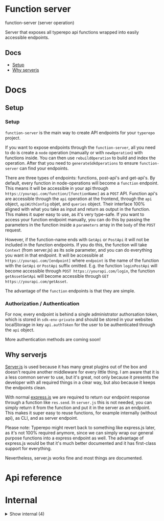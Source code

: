 # Function server

function-server (server operation)

Server that exposes all typerepo api functions wrapped into easily accessible endpoints.




## Docs

- [Setup](#setup)
- [Why serverjs](#why-serverjs)



# Docs

## Setup

### Setup

`function-server` is the main way to create API endpoints for your `typerepo` project.

If you want to expose endpoints through the `function-server`, all you need to do is create a `node` operation (manually or with `newOperation`) with functions inside. You can then use `rebuildOperation` to build and index the operation. After that you need to `generateSdkOperations` to ensure `function-server` can find your endpoints.

There are three types of endpoints: functions, post-api's and get-api's. By default, every function in node-operations will become a `function` endpoint. This means it will be accessible in your api through `https://yourapi.com/function/[functionName]` as a `POST` API. Function api's are accessible through the `api` operation at the frontend, through the `api` object, `apiWithConfig` objet, and `queries` object. Their interface 100% aligned with what you take as input and return as output in the function. This makes it super easy to use, as it's very type-safe. If you want to access your function endpoint manually, you can do this by passing the parameters in the function inside a `parameters` array in the `body` of the `POST` request.

However, if the function-name ends with `GetApi` or `PostApi` it will not be included in the function endpoints. If you do this, the function will take `Context` (from server.js) as its sole parameter, and you can do everything you want in that endpoint. It will be accessible at `https://yourapi.com/[endpoint]` where `endpoint` is the name of the function with the `GetApi` or `PostApi` suffix omitted. E.g. the function `loginPostApi` will become accessible through `POST https://yourapi.com/login`, the function `getAssetGetApi` will become accessible through `GET https://yourapi.com/getAsset`.

The advantage of the `function` endpoints is that they are simple.


### Authorization / Authentication

For now, every endpoint is behind a single administrator authorsation token, which is stored in `sdk-env-private` and should be stored in your websites localStorage in key `api.authToken` for the user to be authenticated through the `api` object.

More authentication methods are coming soon!


## Why serverjs

[Server.js](https://serverjs.io) is used because it has many great plugins out of the box and doesn't require another middleware for every little thing. I am aware that it is a less common server to use, but it's great, not only because it presents the developer with all required things in a clear way, but also because it keeps the endpoints clean.

With normal [express.js](https://expressjs.com) we are required to return our endpoint response through a function like `res.send`. In `server.js` this is not needed, you can simply return it from the function and put it in the server as an endpoint. This makes it super easy to reuse functions, for example internally (without api), as CLI, and as server endpoint.

Please note: Typerepo might revert back to something like express.js later, as it's not 100% required anymore, since we can simply wrap our general purpose functions into a express endpoint as well. The advantage of express.js would be that it's much better documented and it has first-class support for everything.

Nevertheless, server.js works fine and most things are documented.


# Api reference

# Internal

<details><summary>Show internal (4)</summary>
  
  # executeFunction()




| Input      |    |    |
| ---------- | -- | -- |
| tsFunction | `TsFunction` |  |
| **Output** |    |    |



## runFunctionServer()

runs sdk api server using "server" package.

server will be exposed on port 4201


| Input      |    |    |
| ---------- | -- | -- |
| - | | |
| **Output** |    |    |



## 📄 executeFunction (exported const)

## 📄 runFunctionServer (exported const)

runs sdk api server using "server" package.

server will be exposed on port 4201
  </details>

